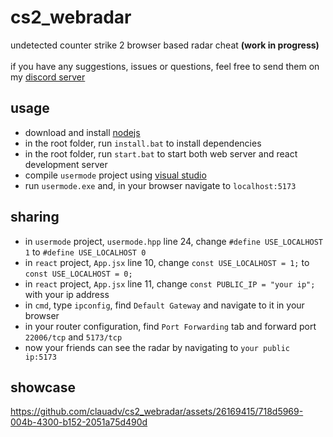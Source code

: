# cs2_webradar
undetected counter strike 2 browser based radar cheat **(work in progress)** <br>
<br>
if you have any suggestions, issues or questions, feel free to send them on my [discord server](https://discord.gg/wVzuHN8uXd)

## usage
- download and install [nodejs](https://nodejs.org/en/download/current/)
- in the root folder, run `install.bat` to install dependencies
- in the root folder, run `start.bat` to start both web server and react development server
- compile `usermode` project using [visual studio](https://visualstudio.microsoft.com/vs/community/)
- run `usermode.exe` and, in your browser navigate to `localhost:5173` <br>

## sharing
- in `usermode` project, `usermode.hpp` line 24, change `#define USE_LOCALHOST 1` to `#define USE_LOCALHOST 0`
- in `react` project, `App.jsx` line 10, change `const USE_LOCALHOST = 1;` to `const USE_LOCALHOST = 0;`
- in `react` project, `App.jsx` line 11, change `const PUBLIC_IP = "your ip";` with your ip address
- in `cmd`, type `ipconfig`, find `Default Gateway` and navigate to it in your browser
- in your router configuration, find `Port Forwarding` tab and forward port `22006/tcp` and `5173/tcp`
- now your friends can see the radar by navigating to `your public ip:5173`

## showcase
https://github.com/clauadv/cs2_webradar/assets/26169415/718d5969-004b-4300-b152-2051a75d490d
